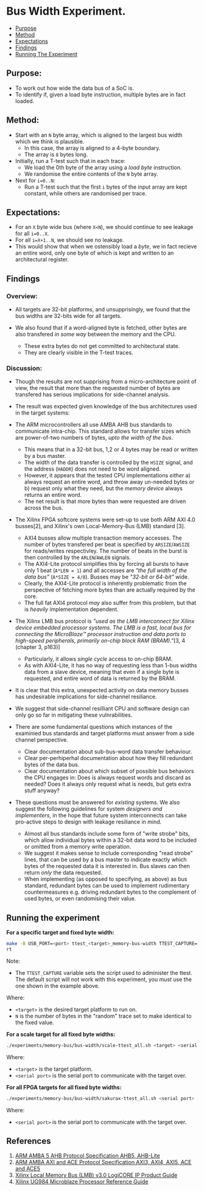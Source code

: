 
# Bus Width Experiment.

- [Purpose](#Purpose)
- [Method](#Method)
- [Expectations](#Expectations)
- [Findings](#Findings)
- [Running The Experiment](#Running-the-experiment)

## Purpose:

- To work out how wide the data bus of a SoC is.
- To identify if, given a load byte instruction, multiple bytes are in
  fact loaded.

## Method:

- Start with an `N` byte array, which is aligned to the largest bus width
  which we think is plausible.
  - In this case, the array is aligned to a 4-byte boundary.
  - The array is `8` bytes long.
- Initially, run a T-test such that in each trace:
  - We load the 0th byte of the array using a *load byte* instruction.
  - We randomise the entire contents of the `N` byte array.
- Next for `i=0..N`:
  - Run a T-test such that the first `i` bytes of the input array are
    kept constant, while others are randomised per trace.

## Expectations:
- For an `X` byte wide bus (where `X<N`), we should continue to see leakage
  for all `i=0..X`.
- For all `i=X+1..N`, we should see no leakage.
- This would show that when we ostensibly load a *byte*, we in fact recieve
  an entire word, only one byte of which is kept and written to an
  architectural register.

## Findings

### Overview:

- All targets are 32-bit platforms, and unsupprisingly, we found that the
  bus widths are 32-bits wide for all targets.

- We also found that if a word-aligned byte is fetched, other bytes are
  also transfered *in some way* between the memory and the CPU.
  - These extra bytes do not get committed to architectural state.
  - They are clearly visible in the T-test traces.

### Discussion:

- Though the results are not supprising from a micro-architecture point of
  view, the result that more than the requested number of bytes are
  transfered has serious implications for side-channel analysis.

- The result was expected given knowledge of the bus architectures used
  in the target systems:

- The ARM microcontrollers all use AMBA AHB bus standards to communicate
  intra-chip. This standard allows for transfer sizes which are
  power-of-two numbers of bytes, *upto the width of the bus*.
  - This means that in a 32-bit bus, 1,2 or 4 bytes may be read or written
    by a bus master.
  - The width of the data transfer is controlled by the `HSIZE` signal,
    and the address (`HADDR`) does not need to be word aligned.
  - However, it appears that the tested CPU implementations *either* 
    a) always request an entire word, and throw away un-needed bytes or
    b) request only what they need, but the *memory device* always
       returns an entire word.
  - The net result is that more bytes than were requested are driven
    across the bus.

- The Xilinx FPGA softcore systems were set-up to use both ARM AXI 4.0
  busses[2], and Xilinx's own Local-Memory-Bus (LMB) standard [3].
  - AXI4 busses allow multiple transaction memory accesses. The number of
    bytes transfered per beat is specified by `ARSIZE`/`AWSIZE` for
    reads/writes respectivley. The number of beats in the burst is then
    controlled by the `ARLEN`/`AWLEN` signals.
  - The AXI4-Lite protocol simplifies this by forcing all bursts to
    have only 1 beat (`A*LEN = 1`) and all accesses are 
    *"the full width of the data bus"* (`A*SIZE = 4/8`).
    Busses may be *"32-bit or 64-bit"* wide.
  - Clearly, the AXI4-Lite protocol is inherently problematic from the
    perspective of fetching more bytes than are actually required by the
    core.
  - The full fat AXI4 protocol *may* also suffer from this problem, but
    that is *heavily* implementation dependent.

- The Xilinx LMB bus protocol is *"used as the LMB interconnect for Xilinx
  device embedded processor systems. The LMB is a fast, local bus for
  connecting the MicroBlaze™ processor instruction and data ports to
  high-speed peripherals, primarily on-chip block RAM (BRAM)."*[3,
  4 (chapter 3, p163)]
  - Particularly, it allows *single cycle* access to on-chip BRAM.
  - As with AXI4-Lite, it has no way of requesting less than 1-bus widths
    data from a slave device, meaning that even if a single byte is requested,
    and entire word of data is returned by the BRAM.

- It is clear that this extra, unexpected activity on data memory busses
  has undesirable implications for side-channel resiliance.

- We suggest that side-channel resilliant CPU and software design can only go
  so far in mitigating these vulnrabilities.

- There are some fundamental questions which instances of the examinied bus
  standards and target platforms must answer from a side channel perspective.
  - Clear documentation about sub-bus-word data transfer behaviour.
  - Clear per-perhiperhal documentation about how they fill redundant
    bytes of the data bus.
  - Clear documentation about which subset of possible bus behaviors the
    CPU engages in: Does is always request words and discard as needed?
    Does it always only request what is needs, but gets extra stuff anyway?

- These questions must be answered for *existing* systems. We also suggest
  the following guidelines for system *designers and implementers*, in the
  hope that future system interconnects can take pro-active steps to design
  with leakage resiliance in mind.
  - Almost all bus standards include some form of "write strobe" bits,
    which allow individual bytes within a 32-bit data word to be
    included or omitted from a memory write operation.
  - We suggest it makes sense to include corresponding "read strobe"
    lines, that can be used by a bus master to indicate exactly which
    bytes of the requested data it is interested in. Bus slaves can then
    return *only* the data requested.
  - When implementing (as opposed to specifying, as above) as bus standard,
    redundant bytes can be used to implement rudimentary countermeasures
    e.g. driving redundant bytes to the complement of used bytes, or
    even randomising their value.

## Running the experiment

**For a specific target and fixed byte width:**

```sh
make -B USB_PORT=<port> ttest_<target>_memory-bus-width TTEST_CAPTURE=./experiments/memory-bus/bus-width/ttest.py TTEST_FLAGS="--fixed-byte-len N"
rt
```

Note:
- The `TTEST_CAPTURE` variable sets the script used to administer the ttest.
  The default script will not work with this experiment, you *must* use
  the one shown in the example above.

Where:
-  `<target>` is the desired target platform to run on.
- `N` is the number of bytes in the "random" trace set to make identical
  to the fixed value.

**For a scale target for all fixed byte widths:**

```sh
./experiments/memory-bus/bus-width/scale-ttest_all.sh <target> <serial port>
```

Where:
- `<target>` is the target platform.
- `<serial port>` is the serial port to communicate with the target over.

**For all FPGA targets for all fixed byte widths:**

```sh
./experiments/memory-bus/bus-width/sakurax-ttest_all.sh <serial port>
```
Where:
- `<serial port>` is the serial port to communicate with the target over.


## References

1. [ARM AMBA 5 AHB Protocol Specification AHB5, AHB-Lite](https://static.docs.arm.com/ihi0033/bb/IHI0033B_B_amba_5_ahb_protocol_spec.pdf)
2. [ARM AMBA AXI and ACE Protocol Specification AXI3, AXI4, AXI5, ACE and ACE5](https://static.docs.arm.com/ihi0022/fb/IHI0022F_b_amba_axi_protocol_spec.pdf)
3. [Xilinx Local Memory Bus (LMB) v3.0 LogiCORE IP Product Guide](https://www.xilinx.com/support/documentation/ip_documentation/lmb_v10/v3_0/pg113-lmb-v10.pdf)
4. [Xilinx UG984 Microblaze Processor Reference Guide](https://www.xilinx.com/support/documentation/sw_manuals/xilinx2018_3/ug984-vivado-microblaze-ref.pdf)
